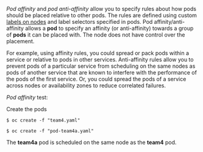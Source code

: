 *Pod affinity* and *pod anti-affinity* allow you to specify rules about how pods should be placed relative to other pods. The rules are defined using custom [labels on nodes](https://docs.openshift.com/container-platform/3.11/architecture/core_concepts/pods_and_services.html#labels) and label selectors specified in pods. Pod affinity/anti-affinity allows a **pod** to specify an affinity (or anti-affinity) towards a group of **pods** it can be placed with. The node does not have control over the placement.

For example, using affinity rules, you could spread or pack pods within a service or relative to pods in other services. Anti-affinity rules allow you to prevent pods of a particular service from scheduling on the same nodes as pods of another service that are known to interfere with the performance of the pods of the first service. Or, you could spread the pods of a service across nodes or availability zones to reduce correlated failures. 

*Pod affinity*  test:

Create the pods

```
$ oc create -f "team4.yaml"
```

```
$ oc create -f "pod-team4a.yaml"
```



The **team4a** pod is scheduled on the same node as the **team4** pod.
